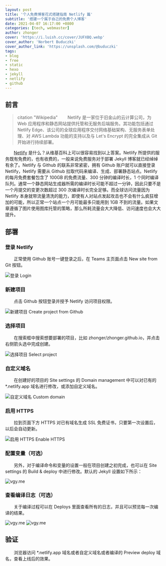 ```yaml
---
layout: post
title: '个人免费博客花式搭建指南 Netlify 篇'
subtitle: '搭建一个属于自己的免费个人博客'
date: 2021-04-07 16:17:00 +0800
categories: [tech, webmaster]
author: zhonger
cover: 'https://i.luish.cc/cover/JUFXBQ.webp'
cover_author: 'Norbert Buduczki'
cover_author_link: 'https://unsplash.com/@buduczki'
tags: 
- blog
- free
- static
- hexo
- jekyll
- netlify
- github
---
```


## 前言

> citation "Wikipedia"
> &emsp;&emsp;Netlify 是一家位于旧金山的云计算公司，为 Web 应用程序和静态网站提供托管和无服务后端服务。其功能包括通过 Netlify Edge、该公司的全球应用程序交付网络基础架构、无服务表单处理、对 AWS Lambda 功能的支持以及与 Let's Encrypt 的完全集成从 Git 开始进行持续部署。

&emsp;&emsp;[Netlify](https://www.netlify.com/) 是什么？从维基百科上可以很容易找到以上答案。Netlify 所提供的服务既有免费的，也有收费的，一般来说免费服务对于部署 Jekyll 博客就已经绰绰有余了。Netlify 与 Github 的联系非常紧密，拥有 Github 账户就可以直接登录 Netlify，Netlify 需要从 Github 拉取代码来编译、生成、部署静态站点。Netlify的每月免费套餐包含了 100GB 的免费流量、300 分钟的编译时长，1 个同时编译队列。通常一个静态网站生成器所需的编译时长可能不超过一分钟，因此只要不是一个月提交的变更次数超过 300 次编译时长完全足够。而全球访问流量因为 Netlify 本身就带流量清洗的能力，即使有人对站点发起攻击也不会有什么疯狂增加的可能，所以正常一个站点一个月可能最多只能用到 1GB 不到的流量。如果文章遵循了图片使用图库托管的策略，那么所耗流量会大大降低、访问速度也会大大提升。

## 部署

### 登录 Netlify

&emsp;&emsp;正常使用 Github 账号一键登录之后，在 Teams 主页面点击 New site from Git 按钮。

![登录 Login](https://i.luish.cc/blog/4dTnLf.webp)

### 新建项目

&emsp;&emsp;点击 Github 按钮登录并授予 Netlify 访问项目权限。

![新建项目 Create project from Github](https://i.luish.cc/blog/p4vWTR.webp)

### 选择项目

&emsp;&emsp;在搜索框中搜索想要部署的项目，比如 zhonger/zhonger.github.io，并点击右侧箭头选中完成创建。

![选择项目 Select project](https://i.luish.cc/blog/RClRWo.webp)

### 自定义域名

&emsp;&emsp;在创建好的项目的 Site settings 的 Domain management 中可以对已有的 *.netlify.app 域名进行修改，或添加自定义域名。

![自定义域名 Custom domain](https://i.luish.cc/blog/wpkz2p.webp)

### 启用 HTTPS

&emsp;&emsp;拉到页面下方 HTTPS 对已有域名生成 SSL 免费证书，只要第一次设置后，以后会自动更新。

![启用 HTTPS Enable HTTPS](https://i.luish.cc/blog/74HffD.webp)

### 配置变量（可选）

&emsp;&emsp;另外，对于编译命令和变量的设置一般在项目创建之初完成，也可以在 Site settings 的 Build & deploy 中进行修改。默认的 Jekyll 设置如下所示：

![vgy.me](https://i.luish.cc/blog/gDt22R.webp)

### 查看编译日志（可选）

&emsp;&emsp;关于编译过程可以在 Deploys 里面查看所有的日志，并且可以预览每一次编译的结果。

![vgy.me](https://i.luish.cc/blog/UMVUaz.webp)
![vgy.me](https://i.luish.cc/blog/cfMYpw.webp)

## 验证

&emsp;&emsp;浏览器访问 *.netlify.app 域名或者自定义域名或者编译的 Preview deploy 域名，查看上线后的效果。
